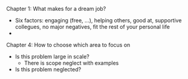 Chapter 1: What makes for a dream job?

- Six factors: engaging (free, ...), helping others, good at, supportive collegues, no major negatives, fit the rest of your personal life
- 

Chapter 4: How to choose which area to focus on

- Is this problem large in scale?
    - There is scope neglect with examples
- Is this problem neglected?